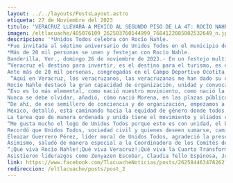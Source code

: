 ```yaml
---
layout: ../../layouts/PostsLayout.astro
etiqueta: 27 de Noviembre del 2023
titulo: 'VERACRUZ LLEVARÁ A MEXICO AL SEGUNDO PISO DE LA 4T: ROCÍO NAHLE'
imagen: /eltlacuache/405076109_262583760144999_7684122085802532649_n.jpg
descripcion: '*Unidos Todos celebra con Rocío Nahle.
*Fue invitada al séptimo aniversario de Unidos Todos en el municipio de Banderilla.
*Más de 20 mil personas se unen y festejan con Rocío Nahle.
Banderilla, Ver., domingo 26 de noviembre de 2023.- En un festejo multitudinario, la organización civil ‘Unidos Todos’ celebró su séptimo aniversario donde asistió como invitada especial, la Coordinadora de los Comités de Defensa de la Cuarta Transformación en el estado, Rocío Nahle García quien afirmó que Veracruz será la entidad que pondrá el segundo piso a la 4T a nivel nacional. 
“Veracruz el destino para invertir, es el destino para el turismo, es el destino para la industria, es el destino del campo, Veracruz es el destino que va a llevar a México al siguiente nivel, al segundo piso, tenemos un gran estado y vamos a impulsar y vamos a trabajar porque Veracruz en mucha pieza”, adelantó.
Ante más de 20 mil personas, congregadas en el Campo Deportivo Ocotita, Unidos Todos y su invitada especial, la Coordinadora de los Comités de Defensa de la Cuarta Transformación en el estado, Rocío Nahle García, celebraron en unidad y convencidos de qué hay mucho por hacer aún para consolidar al Veracruz que merecen los ciudadanos.
 “Aquí en Veracruz, los veracruzanos, las veracruzanas me han dado su confianza en un método democrático para que coordine el trabajo de los comités de defensa de la Cuarta Transformación de la cual muchos de ustedes forman parte y son integrantes”, subrayó.
Rocío Nahle destacó la gran capacidad de organización, unidad y convocatoria de Unidos Todos y agradeció la calurosa recepción.
“Eso es lo más elemental, como nació nuestro movimiento, como nació la Cuarta Transformación porque estamos en cada espacio, en cada municipio, hablando con nuestra militancia, el presidente Andrés Manuel López Obrador tardó 18 años en llegar a la Presidencia de México”, explicó. 
Nunca se debe olvidar, añadió, cómo nació Morena, en las plazas públicas de los 2 mil 500 municipios del país, casa por casa, a ras de suelo, enfatizó Nahle García.
“De ahí, de ese semillero de conciencia y de organización, empezamos a caminar para llevar a López Obrador a la presidencia de México en 2018”, agregó. 
México, detalló, está caminando hacia la equidad de género donde todos tendrán las mismas oportunidades mujeres y hombres por eso en 2024 por primera vez nuestro país tendrá una mujer presidenta “eso es la Cuarta Transformación, no somos más pero tampoco menos es por eso que todo México ha decidido que tengamos en 2024 una presidenta de México y sin duda será Claudia Sheinbaum Pardo”, apuntó. 
La tarea que de manera ordenada y unida tiene el movimiento y aliados como UT, es seguir caminando por el territorio anteponiendo siempre a la base social.
“Me gusta mucho el logo de Unidos Todos porque esto es con unidad, el beneficio es colectivo, es para todos, esto es para todos, esto no es un proyecto personal, esto no es el proyecto de una sola persona, esto es el proyecto de toda una nación y de todo el estado y lo más importante, en estas asambleas, en estas reuniones con los militantes y los simpatizantes, es decir, no bajemos la guardia, por nosotros, por nuestras hijas, hijos, y nuestros nietos estamos obligados a levantar, a impulsar y hacer crecer lo que es nuestra patria, una gran patria”, subrayó. 
Recordó que Unidos Todos, sociedad civil y quienes deseen sumarse, caminarán juntos en los 212 municipios de la entidad veracruzana.
Eleazar Guerrero Pérez, líder moral de Unidos Todos, agradeció la presencia de quienes acompañaron este festejo, principalmente a Rocío Nahle García “a lo largo y ancho del estado, no puedo dejar de agradecerles, a los que están no puedo dejar de agradecerles por estos siete años porque son ustedes los que han contribuido a la transformación de Veracruz”, enfatizó. 
Asimismo, saludó de manera especial a la Coordinadora de los Comités de Defensa de la Cuarta Transformación en Veracruz, Rocío Nahle, quien ganó la primera diputación federal para Morena en el sur de Veracruz por su tierra, el distrito 11 de Coatzacoalcos. 
“¡Qué viva Rocío Nahle!¡Qué viva Veracruz!¡Qué viva la Cuarta Transformación!”, concluyó Guerrero Pérez.
Asistieron liderazgos como Zenyazen Escobar, Claudia Tello Espinosa, Juan Javier Gómez Cazarín, Esteban Ramírez Zepeta, entre otros.'
link: https://www.facebook.com/TlacuacheNoticias/posts/262584463478262?ref=embed_post
redireccion: /eltlacuache/posts/post_2
---
```

